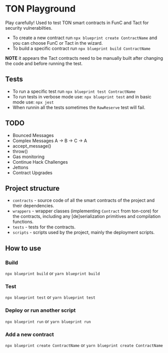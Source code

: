 # TON Playground

Play carefully! Used to test TON smart contracts in FunC and Tact for security vulnerabilties.

- To create a new contract run `npx blueprint create ContractName` and you can choose FunC or Tact in the wizard.
- To build a specific contract run `npx blueprint build ContractName`

**NOTE** it appears the Tact contracts need to be manually built after changing the code and before running the test.

## Tests

- To run a specific test run `npx blueprint test ContractName` 
- To run tests in verbose mode use: `npx blueprint test` and in basic mode use: `npx jest` 
- When runnin all the tests sometimes the `RawReserve` test will fail.

## TODO

- Bounced Messages
- Complex Messages A -> B -> C -> A
- accept_message()
- throw()
- Gas monitoring
- Continue Hack Challenges 
- Jettons
- Contract Upgrades

## Project structure

-   `contracts` - source code of all the smart contracts of the project and their dependencies.
-   `wrappers` - wrapper classes (implementing `Contract` from ton-core) for the contracts, including any [de]serialization primitives and compilation functions.
-   `tests` - tests for the contracts.
-   `scripts` - scripts used by the project, mainly the deployment scripts.

## How to use

### Build

`npx blueprint build` or `yarn blueprint build`

### Test

`npx blueprint test` or `yarn blueprint test`

### Deploy or run another script

`npx blueprint run` or `yarn blueprint run`

### Add a new contract

`npx blueprint create ContractName` or `yarn blueprint create ContractName`
